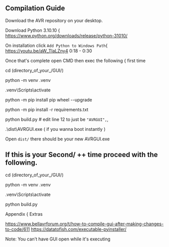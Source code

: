 ## Compilation Guide
Download the AVR repository on your desktop. 

Download Python 3.10.10 { https://www.python.org/downloads/release/python-31010/ 

On installation click `Add Python to Windows Path`{ https://youtu.be/aW_TlaLZny4 0:18 - 0:30 

Once that's complete open CMD then exec the following { first time 

cd (directory_of_your_/GUI/) 

python -m venv .venv 

.venv\Scripts\activate 

python -m pip install pip wheel --upgrade 

python -m pip install -r requirements.txt 

python build.py # edit line 12 to just be `"AVRGUI",`, 

.\dist\AVRGUI.exe ( if you wanna boot instantly ) 

Open `dist/` there should be your new AVRGUI.exe 


## If this is your Second/ ++ time proceed with the following. 

cd (directory_of_your_/GUI/) 

python -m venv .venv 

.venv\Scripts\activate 

python build.py 

Appendix { Extras 

https://www.bellavrforum.org/t/how-to-compile-gui-after-making-changes-to-code/611 
https://datatofish.com/executable-pyinstaller/ 

Note: You can’t have GUI open while it's executing 
